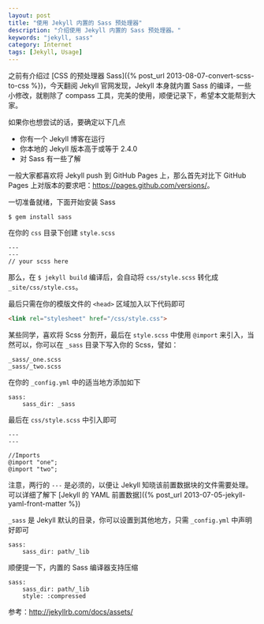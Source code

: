 ```yaml
---
layout: post
title: "使用 Jekyll 内置的 Sass 预处理器"
description: "介绍使用 Jekyll 内置的 Sass 预处理器。"
keywords: "jekyll, sass"
category: Internet
tags: [Jekyll, Usage]
---
```


之前有介绍过 [CSS 的预处理器 Sass]({% post_url 2013-08-07-convert-scss-to-css %})，今天翻阅 Jekyll 官网发现，Jekyll 本身就内置 Sass 的编译，一些小修改，就剔除了 compass 工具，完美的使用，顺便记录下，希望本文能帮到大家。

如果你也想尝试的话，要确定以下几点

- 你有一个 Jekyll 博客在运行
- 你本地的 Jekyll 版本高于或等于 2.4.0
- 对 Sass 有一些了解

<!-- more -->
一般大家都喜欢将 Jekyll push 到 GitHub Pages 上，那么首先对比下 GitHub Pages 上对版本的要求吧：<https://pages.github.com/versions/>。

一切准备就绪，下面开始安装 Sass

    $ gem install sass

在你的 `css` 目录下创建 `style.scss`

    ---
    ---
    // your scss here

那么，在 `$ jekyll build` 编译后，会自动将 `css/style.scss` 转化成 `_site/css/style.css`。

最后只需在你的模版文件的 `<head>` 区域加入以下代码即可

```html
<link rel="stylesheet" href="/css/style.css">
```

某些同学，喜欢将 Scss 分割开，最后在 `style.scss` 中使用 `@import` 来引入，当然可以，你可以在 `_sass` 目录下写入你的 Scss，譬如：

    _sass/_one.scss
    _sass/_two.scss

在你的 `_config.yml` 中的适当地方添加如下

    sass:
        sass_dir: _sass

最后在 `css/style.scss` 中引入即可

    ---
    ---

    //Imports
    @import "one";
    @import "two";

注意，两行的 `---` 是必须的，以便让 Jekyll 知晓该前置数据块的文件需要处理。可以详细了解下 [Jekyll 的 YAML 前置数据]({% post_url 2013-07-05-jekyll-yaml-front-matter %})

`_sass` 是 Jekyll 默认的目录，你可以设置到其他地方，只需 `_config.yml` 中声明好即可

    sass:
        sass_dir: path/_lib

顺便提一下，内置的 Sass 编译器支持压缩

    sass:
        sass_dir: path/_lib
        style: :compressed

参考：<http://jekyllrb.com/docs/assets/>
